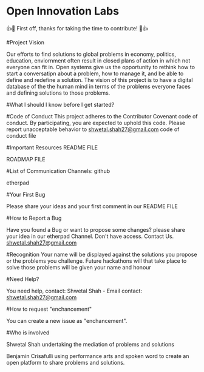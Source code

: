 # Open Innovation Labs
:+1::tada: First off, thanks for taking the time to contribute! :tada::+1:

#Project Vision

Our efforts to find solutions to global problems in economy, politics, education, enviornment often result in closed plans of action in which  not everyone can fit in. Open systems give us the opportunity to rethink how to start a conversatipn about a problem, how to manage it, and be able to define and redefine a solution.
The vision of this project is to have a digital database of the the human mind in terms of the problems everyone faces and defining solutions to those problems.

#What I should I know before I get started?

#Code of Conduct
This project adheres to the Contributor Covenant code of conduct. By participating, you are expected to uphold this code. Please report unacceptable behavior to shwetal.shah27@gmail.com
code of conduct file

#Important Resources
README FILE

ROADMAP FILE

#List of Communication Channels:
github

etherpad

#Your First Bug

Please share your ideas and your first comment in our README FILE

#How to Report a Bug

Have you found a Bug or want to propose some changes? please share your idea in our etherpad Channel. Don't have access. Contact Us. shwetal.shah27@gmail.com

#Recognition
Your name will be displayed against the solutions you propose or the problems you challenge. Future hackathons will that take place to solve those problems will be given your name and honour

#Need Help?

You need help, contact: Shwetal Shah - Email contact: shwetal.shah27@gmail.com

#How to request "enchancement"

You can create a new issue as "enchancement".

#Who is involved

Shwetal Shah undertaking the mediation of problems and solutions

Benjamin Crisafulli using performance arts and spoken word to create an open platform to share problems and solutions.

